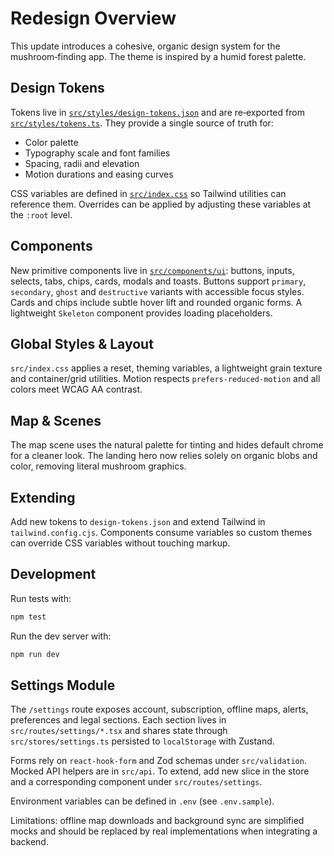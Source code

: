 # Redesign Overview

This update introduces a cohesive, organic design system for the mushroom‑finding app.  The theme is inspired by a humid forest palette.

## Design Tokens
Tokens live in [`src/styles/design-tokens.json`](src/styles/design-tokens.json) and are re‑exported from [`src/styles/tokens.ts`](src/styles/tokens.ts).  They provide a single source of truth for:
- Color palette
- Typography scale and font families
- Spacing, radii and elevation
- Motion durations and easing curves

CSS variables are defined in [`src/index.css`](src/index.css) so Tailwind utilities can reference them.  Overrides can be applied by adjusting these variables at the `:root` level.

## Components
New primitive components live in [`src/components/ui`](src/components/ui): buttons, inputs, selects, tabs, chips, cards, modals and toasts.  Buttons support `primary`, `secondary`, `ghost` and `destructive` variants with accessible focus styles.  Cards and chips include subtle hover lift and rounded organic forms.  A lightweight `Skeleton` component provides loading placeholders.

## Global Styles & Layout
`src/index.css` applies a reset, theming variables, a lightweight grain texture and container/grid utilities.  Motion respects `prefers-reduced-motion` and all colors meet WCAG AA contrast.

## Map & Scenes
The map scene uses the natural palette for tinting and hides default chrome for a cleaner look.  The landing hero now relies solely on organic blobs and color, removing literal mushroom graphics.

## Extending
Add new tokens to `design-tokens.json` and extend Tailwind in `tailwind.config.cjs`.  Components consume variables so custom themes can override CSS variables without touching markup.

## Development
Run tests with:
```bash
npm test
```

Run the dev server with:
```bash
npm run dev
```

## Settings Module

The `/settings` route exposes account, subscription, offline maps, alerts,
preferences and legal sections. Each section lives in
`src/routes/settings/*.tsx` and shares state through `src/stores/settings.ts`
persisted to `localStorage` with Zustand.

Forms rely on `react-hook-form` and Zod schemas under `src/validation`. Mocked
API helpers are in `src/api`. To extend, add new slice in the store and a
corresponding component under `src/routes/settings`.

Environment variables can be defined in `.env` (see `.env.sample`).

Limitations: offline map downloads and background sync are simplified mocks and
should be replaced by real implementations when integrating a backend.
